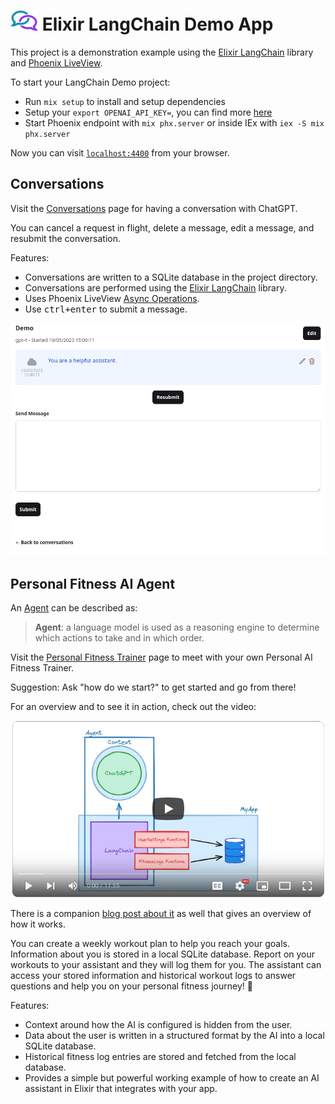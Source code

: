 # ![Logo with chat chain links](./elixir-langchain-link-logo_32px.png) Elixir LangChain Demo App

This project is a demonstration example using the [Elixir LangChain](https://github.com/brainlid/langchain) library and [Phoenix LiveView](https://www.phoenixframework.org/).

To start your LangChain Demo project:

  * Run `mix setup` to install and setup dependencies
  * Setup your `export OPENAI_API_KEY=`, you can find more [here](https://platform.openai.com/docs/quickstart/step-2-setup-your-api-key)
  * Start Phoenix endpoint with `mix phx.server` or inside IEx with `iex -S mix phx.server`

Now you can visit [`localhost:4400`](http://localhost:4400) from your browser.

## Conversations

Visit the [Conversations](http://localhost:4004/conversations) page for having a conversation with ChatGPT.

You can cancel a request in flight, delete a message, edit a message, and resubmit the conversation.

Features:
- Conversations are written to a SQLite database in the project directory.
- Conversations are performed using the [Elixir LangChain](https://github.com/brainlid/langchain) library.
- Uses Phoenix LiveView [Async Operations](https://hexdocs.pm/phoenix_live_view/Phoenix.LiveView.html#module-async-operations).
- Use <kbd>ctrl+enter</kbd> to submit a message.

![Example GIF showing usage with editing and resubmitting](./ConversationDemo.gif)

## Personal Fitness AI Agent

An [Agent](https://python.langchain.com/docs/modules/agents/) can be described as:

> **Agent**: a language model is used as a reasoning engine to determine which actions to take and in which order.

Visit the [Personal Fitness Trainer](http://localhost:4004/agent_chat) page to meet with your own Personal AI Fitness Trainer.

Suggestion: Ask "how do we start?" to get started and go from there!

For an overview and to see it in action, check out the video:

[![Youtube demo video](./YoutubeLinkImage.png)](https://www.youtube.com/watch?v=AsfQNtoaB1M)

There is a companion [blog post about it](https://fly.io/phoenix-files/created-my-personal-ai-fitness-trainer-in-2-days/) as well that gives an overview of how it works.

You can create a weekly workout plan to help you reach your goals. Information about you is stored in a local SQLite database. Report on your workouts to your assistant and they will log them for you. The assistant can access your stored information and historical workout logs to answer questions and help you on your personal fitness journey! 💪

Features:
- Context around how the AI is configured is hidden from the user.
- Data about the user is written in a structured format by the AI into a local SQLite database.
- Historical fitness log entries are stored and fetched from the local database.
- Provides a simple but powerful working example of how to create an AI assistant in Elixir that integrates with your app.
